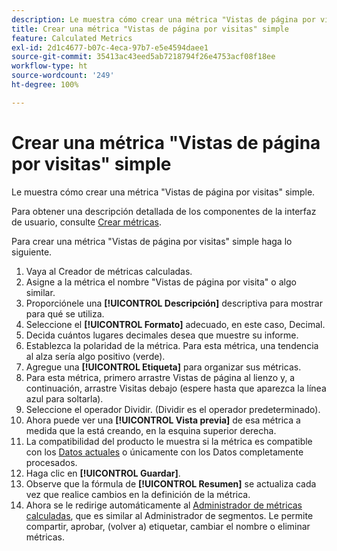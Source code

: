 ```yaml
---
description: Le muestra cómo crear una métrica "Vistas de página por visitas" simple.
title: Crear una métrica "Vistas de página por visitas" simple
feature: Calculated Metrics
exl-id: 2d1c4677-b07c-4eca-97b7-e5e4594daee1
source-git-commit: 35413ac43eed5ab7218794f26e4753acf08f18ee
workflow-type: ht
source-wordcount: '249'
ht-degree: 100%

---
```


# Crear una métrica &quot;Vistas de página por visitas&quot; simple

Le muestra cómo crear una métrica &quot;Vistas de página por visitas&quot; simple.

Para obtener una descripción detallada de los componentes de la interfaz de usuario, consulte [Crear métricas](/help/components/c-calcmetrics/c-workflow/cm-workflow/c-build-metrics/cm-build-metrics.md).

Para crear una métrica &quot;Vistas de página por visitas&quot; simple haga lo siguiente.

1. Vaya al Creador de métricas calculadas.
1. Asigne a la métrica el nombre &quot;Vistas de página por visita&quot; o algo similar.
1. Proporciónele una **[!UICONTROL Descripción]** descriptiva para mostrar para qué se utiliza.
1. Seleccione el **[!UICONTROL Formato]** adecuado, en este caso, Decimal.
1. Decida cuántos lugares decimales desea que muestre su informe.
1. Establezca la polaridad de la métrica. Para esta métrica, una tendencia al alza sería algo positivo (verde).
1. Agregue una **[!UICONTROL Etiqueta]** para organizar sus métricas.
1. Para esta métrica, primero arrastre Vistas de página al lienzo y, a continuación, arrastre Visitas debajo (espere hasta que aparezca la línea azul para soltarla).
1. Seleccione el operador Dividir. (Dividir es el operador predeterminado).
1. Ahora puede ver una **[!UICONTROL Vista previa]** de esa métrica a medida que la está creando, en la esquina superior derecha.
1. La compatibilidad del producto le muestra si la métrica es compatible con los [Datos actuales](https://experienceleague.adobe.com/docs/analytics/analyze/reports-analytics/current-data.html?lang=es) o únicamente con los Datos completamente procesados.
1. Haga clic en **[!UICONTROL Guardar]**.
1. Observe que la fórmula de **[!UICONTROL Resumen]** se actualiza cada vez que realice cambios en la definición de la métrica.
1. Ahora se le redirige automáticamente al [Administrador de métricas calculadas](/help/components/c-calcmetrics/c-workflow/cm-workflow/cm-manager.md), que es similar al Administrador de segmentos. Le permite compartir, aprobar, (volver a) etiquetar, cambiar el nombre o eliminar métricas.
